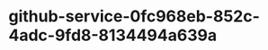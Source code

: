 github-service-0fc968eb-852c-4adc-9fd8-8134494a639a
===================================================
